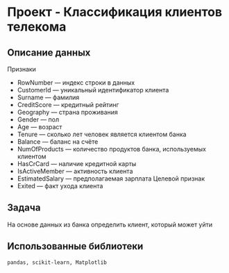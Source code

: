 # Проект - Классификация клиентов телекома

## Описание данных
Признаки
- RowNumber — индекс строки в данных
- CustomerId — уникальный идентификатор клиента
- Surname — фамилия
- CreditScore — кредитный рейтинг
- Geography — страна проживания
- Gender — пол
- Age — возраст
- Tenure — сколько лет человек является клиентом банка
- Balance — баланс на счёте
- NumOfProducts — количество продуктов банка, используемых клиентом
- HasCrCard — наличие кредитной карты
- IsActiveMember — активность клиента
- EstimatedSalary — предполагаемая зарплата
Целевой признак
- Exited — факт ухода клиента

## Задача
На основе данных из банка определить клиент, который может уйти

## Использованные библиотеки 

``
pandas, scikit-learn, Matplotlib
``

